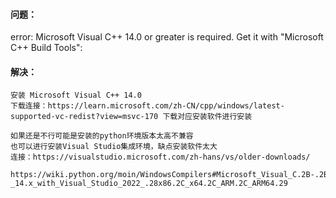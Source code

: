#### 问题：
error: Microsoft Visual C++ 14.0 or greater is required. Get it with "Microsoft C++ Build Tools":
#### 解决：
```
安装 Microsoft Visual C++ 14.0
下载连接：https://learn.microsoft.com/zh-CN/cpp/windows/latest-supported-vc-redist?view=msvc-170 下载对应安装软件进行安装

如果还是不行可能是安装的python环境版本太高不兼容
也可以进行安装Visual Studio集成环境，缺点安装软件太大
连接：https://visualstudio.microsoft.com/zh-hans/vs/older-downloads/

https://wiki.python.org/moin/WindowsCompilers#Microsoft_Visual_C.2B-.2B-_14.x_with_Visual_Studio_2022_.28x86.2C_x64.2C_ARM.2C_ARM64.29
```